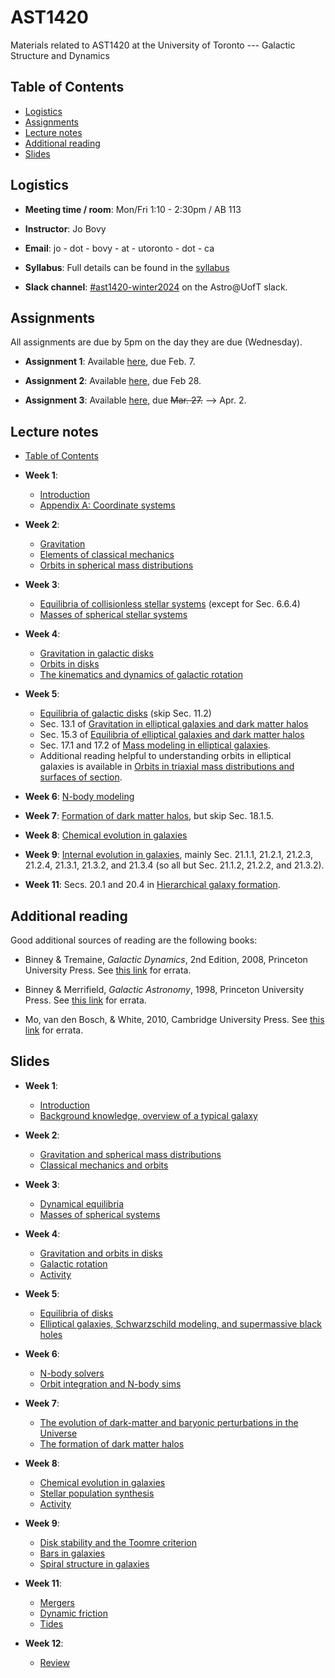 # AST1420
Materials related to AST1420 at the University of Toronto --- Galactic Structure and Dynamics

## Table of Contents

* [Logistics](#logistics)
* [Assignments](#assignments)
* [Lecture notes](#lecture-notes)
* [Additional reading](#additional-reading)
* [Slides](#slides)

## Logistics

* **Meeting time / room**: Mon/Fri 1:10 - 2:30pm / AB 113

* **Instructor**: Jo Bovy

* **Email**: jo - dot - bovy - at - utoronto - dot - ca

* **Syllabus**: Full details can be found in the [syllabus](https://github.com/jobovy/AST1420/blob/main/syllabus/syllabus-ast1420.pdf)

* **Slack channel**: [#ast1420-winter2024](https://astro-uoft.slack.com/archives/C06CGEMV8G2) on the Astro@UofT slack.

## Assignments

All assignments are due by 5pm on the day they are due (Wednesday).

* **Assignment 1**: Available [here](assignments/assignment1.pdf), due Feb. 7.

* **Assignment 2**: Available [here](assignments/assignment2.pdf), due Feb 28.

* **Assignment 3**: Available [here](assignments/assignment3.pdf), due ~~Mar. 27.~~ --> Apr. 2.

## Lecture notes

* [Table of Contents](http://astro.utoronto.ca/~bovy/AST1420/bookdraft/index.html)

* **Week 1**: 
   * [Introduction](https://www.astro.utoronto.ca/~bovy/AST1420/bookdraft/chapters/0-02.-Introduction.html)
   * [Appendix A: Coordinate systems](https://www.astro.utoronto.ca/~bovy/AST1420/bookdraft/chapters/A.-Coordinate-systems.html)

* **Week 2**: 
   * [Gravitation](https://www.astro.utoronto.ca/~bovy/AST1420/bookdraft/chapters/I-01.-Gravitation.html)
   * [Elements of classical mechanics](https://www.astro.utoronto.ca/~bovy/AST1420/bookdraft/chapters/I-02.-Elements-of-Classical-Mechanics.html)
   * [Orbits in spherical mass distributions](https://www.astro.utoronto.ca/~bovy/AST1420/bookdraft/chapters/I-03.-Orbits-in-Spherical-Mass-Distributions.html)

* **Week 3**: 
   * [Equilibria of collisionless stellar systems](https://www.astro.utoronto.ca/~bovy/AST1420/bookdraft/chapters/I-04.-Equilibria-of-Collisionless-Stellar-Systems.html) (except for Sec. 6.6.4)
   * [Masses of spherical stellar systems](https://www.astro.utoronto.ca/~bovy/AST1420/bookdraft/chapters/I-05.-Masses-of-Spherical-Stellar-Systems.html)

* **Week 4**: 
   * [Gravitation in galactic disks](https://www.astro.utoronto.ca/~bovy/AST1420/bookdraft/chapters/II-01.-Gravitation-in-Galactic-Disks.html)
   * [Orbits in disks](https://www.astro.utoronto.ca/~bovy/AST1420/bookdraft/chapters/II-03.-Orbits-in-Disks.html)
   * [The kinematics and dynamics of galactic rotation](https://www.astro.utoronto.ca/~bovy/AST1420/bookdraft/chapters/II-02.-The-Kinematics-and-Dynamics-of-Galactic-Rotation.html)

* **Week 5**: 
   * [Equilibria of galactic disks](https://www.astro.utoronto.ca/~bovy/AST1420/bookdraft/chapters/II-04.-Equilibria-of-Galactic-Disks.html) (skip Sec. 11.2)
   * Sec. 13.1 of [Gravitation in elliptical galaxies and dark matter halos](https://www.astro.utoronto.ca/~bovy/AST1420/bookdraft/chapters/III-01.-Gravitation-in-Elliptical-Galaxies-and-Dark-Matter-Halos.html)
   * Sec. 15.3 of [Equilibria of elliptical galaxies and dark matter halos](https://www.astro.utoronto.ca/~bovy/AST1420/bookdraft/chapters/III-03.-Equilibria-of-Elliptical-Galaxies-and-Dark-Matter-Halos.html)
   * Sec. 17.1 and 17.2 of [Mass modeling in elliptical galaxies](https://www.astro.utoronto.ca/~bovy/AST1420/bookdraft/chapters/III-05.-Mass-Modeling-in-Elliptical-Galaxies.html). 
   * Additional reading helpful to understanding orbits in elliptical galaxies is available in [Orbits in triaxial mass distributions and surfaces of section](https://www.astro.utoronto.ca/~bovy/AST1420/bookdraft/chapters/III-02.-Orbits-in-Triaxial-Mass-Distributions-and-Surfaces-of-Section.html).

* **Week 6**: [N-body modeling](https://www.astro.utoronto.ca/~bovy/AST1420/bookdraft/chapters/III-01.-Gravitation-in-Elliptical-Galaxies-and-Dark-Matter-Halos.html#N-body-modeling)

* **Week 7**: [Formation of dark matter halos](https://www.astro.utoronto.ca/~bovy/AST1420/bookdraft/chapters/IV-01.-Formation-of-Dark-Matter-Halos.html), but skip Sec. 18.1.5.

* **Week 8**: [Chemical evolution in galaxies](https://www.astro.utoronto.ca/~bovy/AST1420/bookdraft/chapters/II-05.-Chemical-Evolution-in-Galaxies.html)

* **Week 9**: [Internal evolution in galaxies](https://www.astro.utoronto.ca/~bovy/AST1420/bookdraft/chapters/IV-05.-Internal-Evolution-in-Galaxies.html), mainly Sec. 21.1.1, 21.2.1, 21.2.3, 21.2.4, 21.3.1, 21.3.2, and 21.3.4 (so all but Sec. 21.1.2, 21.2.2, and 21.3.2).

* **Week 11**: Secs. 20.1 and 20.4 in [Hierarchical galaxy formation](https://www.astro.utoronto.ca/~bovy/AST1420/bookdraft/chapters/IV-04.-Hierarchical-Galaxy-Formation.html).


## Additional reading

Good additional sources of reading are the following books:

* Binney & Tremaine, *Galactic Dynamics*, 2nd Edition, 2008, Princeton University Press. See [this link](https://www-thphys.physics.ox.ac.uk/people/JamesBinney/web/index_files/BT2errors.pdf) for errata.

* Binney & Merrifield, *Galactic Astronomy*, 1998, Princeton University Press. See [this link](http://www-thphys.physics.ox.ac.uk/people/JamesBinney/bmerrors.pdf) for errata.

* Mo, van den Bosch, \& White, 2010, Cambridge University Press. See [this link](http://people.umass.edu/hjmo/book/errata.pdf) for errata.

## Slides

* **Week 1**: 
  * [Introduction](https://www.astro.utoronto.ca/~bovy/AST1420/slides-2024/L1-AST1420-2024-intro.pdf)
  * [Background knowledge, overview of a typical galaxy](https://www.astro.utoronto.ca/~bovy/AST1420/slides-2024/L2-AST1420-2024-background.pdf)

* **Week 2**:
  * [Gravitation and spherical mass distributions](https://www.astro.utoronto.ca/~bovy/AST1420/slides-2024/L3-AST1420-2024-potentials.pdf)
  * [Classical mechanics and orbits](https://www.astro.utoronto.ca/~bovy/AST1420/slides-2024/L4-AST1420-2024-classmech-orbits.pdf)

* **Week 3**:
  * [Dynamical equilibria](https://www.astro.utoronto.ca/~bovy/AST1420/slides-2024/L5-AST1420-2024-equilibrium.pdf)
  * [Masses of spherical systems](https://www.astro.utoronto.ca/~bovy/AST1420/slides-2024/L6-AST1420-2024-sphericalmasses.pdf)

* **Week 4**:
  * [Gravitation and orbits in disks](https://www.astro.utoronto.ca/~bovy/AST1420/slides-2024/L7-AST1420-2024-disks.pdf)
  * [Galactic rotation](https://www.astro.utoronto.ca/~bovy/AST1420/slides-2024/L8-AST1420-2024-galacticrotation.pdf)
  * [Activity](https://github.com/jobovy/sparc-rotation-curves)

* **Week 5**:
  * [Equilibria of disks](https://www.astro.utoronto.ca/~bovy/AST1420/slides-2024/L9-AST1420-2024-diskequilibria.pdf)
  * [Elliptical galaxies, Schwarzschild modeling, and supermassive black holes](https://www.astro.utoronto.ca/~bovy/AST1420/slides-2024/L10-AST1420-2024-ellipticals.pdf)

* **Week 6**:
  * [N-body solvers](https://www.astro.utoronto.ca/~bovy/AST1420/slides-2024/L11-AST1420-2024-nbody.pdf)
  * [Orbit integration and N-body sims](https://www.astro.utoronto.ca/~bovy/AST1420/slides-2024/L12-AST1420-2024-orbitintegration-nbodysims.pdf)

* **Week 7**:
    * [The evolution of dark-matter and baryonic perturbations in the Universe](https://www.astro.utoronto.ca/~bovy/AST1420/slides-2024/L13-AST1420-2024-dmperturbations.pdf)
    * [The formation of dark matter halos](https://www.astro.utoronto.ca/~bovy/AST1420/slides-2024/L14-AST1420-2024-dmhalos.pdf)

* **Week 8**:
    * [Chemical evolution in galaxies](https://www.astro.utoronto.ca/~bovy/AST1420/slides-2024/L15-AST1420-2024-chemev.pdf)
    * [Stellar population synthesis](https://www.astro.utoronto.ca/~bovy/AST1420/slides-2024/L16-AST1420-2024-sps.pdf)
    * [Activity](https://astro.utoronto.ca/~bovy/AST1420/interact/sn_abu.html)

* **Week 9**:
    * [Disk stability and the Toomre criterion](https://www.astro.utoronto.ca/~bovy/AST1420/slides-2024/L17-AST1420-2024-stability.pdf)
    * [Bars in galaxies](https://www.astro.utoronto.ca/~bovy/AST1420/slides-2024/L18-AST1420-2024-bars.pdf)
    * [Spiral structure in galaxies](https://www.astro.utoronto.ca/~bovy/AST1420/slides-2024/L19-AST1420-2024-spirals.pdf)

* **Week 11**:
    * [Mergers](https://www.astro.utoronto.ca/~bovy/AST1420/slides-2024/L20-AST1420-2024-mergers.pdf)
    * [Dynamic friction](https://www.astro.utoronto.ca/~bovy/AST1420/slides-2024/L21-AST1420-2024-dynamicalfriction.pdf)
    * [Tides](https://www.astro.utoronto.ca/~bovy/AST1420/slides-2024/L22-AST1420-2024-tides.pdf)

* **Week 12**:
    * [Review](https://www.astro.utoronto.ca/~bovy/AST1420/slides-2024/L23-AST1420-2024-review.pdf)